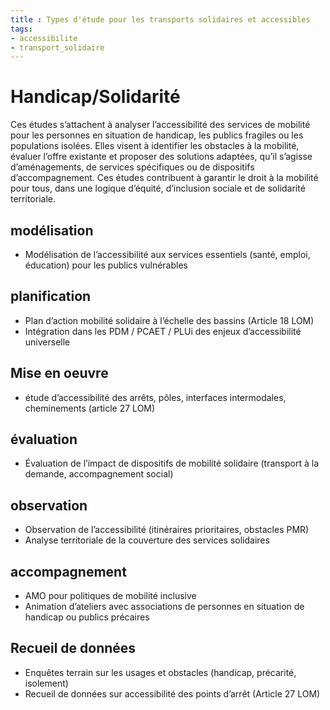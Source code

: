 ```yaml
---
title : Types d'étude pour les transports solidaires et accessibles
tags:
- accessibilite
- transport_solidaire
---
```

# Handicap/Solidarité
Ces études s’attachent à analyser l’accessibilité des services de mobilité pour les personnes en situation de handicap, les publics fragiles ou les populations isolées. Elles visent à identifier les obstacles à la mobilité, évaluer l’offre existante et proposer des solutions adaptées, qu’il s’agisse d’aménagements, de services spécifiques ou de dispositifs d’accompagnement. Ces études contribuent à garantir le droit à la mobilité pour tous, dans une logique d’équité, d’inclusion sociale et de solidarité territoriale. 

## modélisation
- Modélisation de l’accessibilité aux services essentiels (santé, emploi, éducation) pour les publics vulnérables

## planification
- Plan d’action mobilité solidaire à l’échelle des bassins (Article 18 LOM)
- Intégration dans les PDM / PCAET / PLUi des enjeux d’accessibilité universelle

## Mise en oeuvre
- étude d’accessibilité des arrêts, pôles, interfaces intermodales, cheminements (article 27 LOM)

## évaluation
- Évaluation de l’impact de dispositifs de mobilité solidaire (transport à la demande, accompagnement social)

## observation
- Observation de l’accessibilité (itinéraires prioritaires, obstacles PMR)
- Analyse territoriale de la couverture des services solidaires

## accompagnement
- AMO pour politiques de mobilité inclusive
- Animation d’ateliers avec associations de personnes en situation de handicap ou publics précaires

## Recueil de données
- Enquêtes terrain sur les usages et obstacles (handicap, précarité, isolement)
- Recueil de données sur accessibilité des points d’arrêt (Article 27 LOM)
